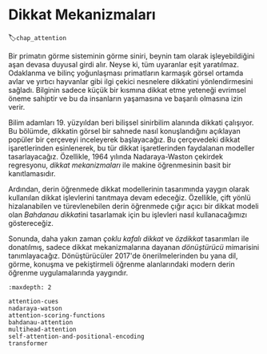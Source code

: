 # Dikkat Mekanizmaları
:label:`chap_attention`

Bir primatın görme sisteminin görme siniri, beynin tam olarak işleyebildiğini aşan devasa duyusal girdi alır. Neyse ki, tüm uyaranlar eşit yaratılmaz. Odaklanma ve bilinç yoğunlaşması primatların karmaşık görsel ortamda avlar ve yırtıcı hayvanlar gibi ilgi çekici nesnelere dikkatini yönlendirmesini sağladı. Bilginin sadece küçük bir kısmına dikkat etme yeteneği evrimsel öneme sahiptir ve bu da insanların yaşamasına ve başarılı olmasına izin verir. 

Bilim adamları 19. yüzyıldan beri bilişsel sinirbilim alanında dikkati çalışıyor. Bu bölümde, dikkatin görsel bir sahnede nasıl konuşlandığını açıklayan popüler bir çerçeveyi inceleyerek başlayacağız. Bu çerçevedeki dikkat işaretlerinden esinlenerek, bu tür dikkat işaretlerinden faydalanan modeller tasarlayacağız. Özellikle, 1964 yılında Nadaraya-Waston çekirdek regresyonu, *dikkat mekanizmaları* ile makine öğrenmesinin basit bir kanıtlamasıdır. 

Ardından, derin öğrenmede dikkat modellerinin tasarımında yaygın olarak kullanılan dikkat işlevlerini tanıtmaya devam edeceğiz. Özellikle, çift yönlü hizalanabilen ve türevlenebilen derin öğrenmede çığır açıcı bir dikkat modeli olan *Bahdanau dikkat*ini tasarlamak için bu işlevleri nasıl kullanacağımızı göstereceğiz. 

Sonunda, daha yakın zaman 
*çoklu kafalı dikkat*
ve *özdikkat* tasarımları ile donatılmış, sadece dikkat mekanizmalarına dayanan *dönüştürücü* mimarisini tanımlayacağız. Dönüştürücüler 2017'de önerilmelerinden bu yana dil, görme, konuşma ve pekiştirmeli öğrenme alanlarındaki modern derin öğrenme uygulamalarında yaygındır.

```toc
:maxdepth: 2

attention-cues
nadaraya-watson
attention-scoring-functions
bahdanau-attention
multihead-attention
self-attention-and-positional-encoding
transformer
```
